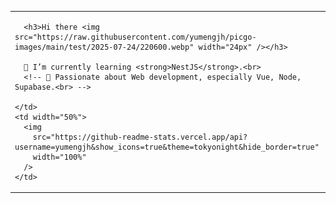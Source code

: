 <table>
  <tr>
    <td width="50%" valign="top">

      <h3>Hi there <img src="https://raw.githubusercontent.com/yumengjh/picgo-images/main/test/2025-07-24/220600.webp" width="24px" /></h3>

      🌱 I’m currently learning <strong>NestJS</strong>.<br>
      <!-- 🚀 Passionate about Web development, especially Vue, Node, Supabase.<br> -->

    </td>
    <td width="50%">
      <img 
        src="https://github-readme-stats.vercel.app/api?username=yumengjh&show_icons=true&theme=tokyonight&hide_border=true" 
        width="100%"
      />
    </td>
  </tr>
</table>
